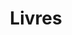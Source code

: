 ---
layout: apprendre-livres_index
title: Livres
category: livres
permalink: /apprendre/livres/
intro: Adding sketching to the design process is a great way to amplify software and hardware tools. Sketching provides a unique space that can help you think differently, generate a variety of ideas quickly, explore alternatives with less risk, and encourage constructive discussions with colleagues and clients.
bgimgheader: false
text-twtr: En train d'explorer la sélection de livres by @MagDuWebdesign
current_nav: all
---